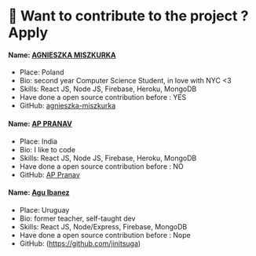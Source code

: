 # 🚀 Want to contribute to the project ? Apply

#### Name: [AGNIESZKA MISZKURKA](https://github.com/agnieszka-miszkurka)

- Place: Poland
- Bio: second year Computer Science Student, in love with NYC <3
- Skills: React JS, Node JS, Firebase, Heroku, MongoDB
- Have done a open source contribution before : YES
- GitHub: [agnieszka-miszkurka](https://github.com/agnieszka-miszkurka)

#### Name: [AP PRANAV](https://github.com/pranav-cs)

- Place: India
- Bio: I like to code
- Skills: React JS, Node JS, Firebase, Heroku, MongoDB
- Have done a open source contribution before : NO
- GitHub: [AP Pranav](https://github.com/pranav-cs)

#### Name: [Agu Ibanez](https://github.com/agnieszka-miszkurka)

- Place: Uruguay
- Bio: former teacher, self-taught dev
- Skills: React JS, Node/Express, Firebase, MongoDB
- Have done a open source contribution before : Nope
- GitHub: (https://github.com/jinitsuga)

